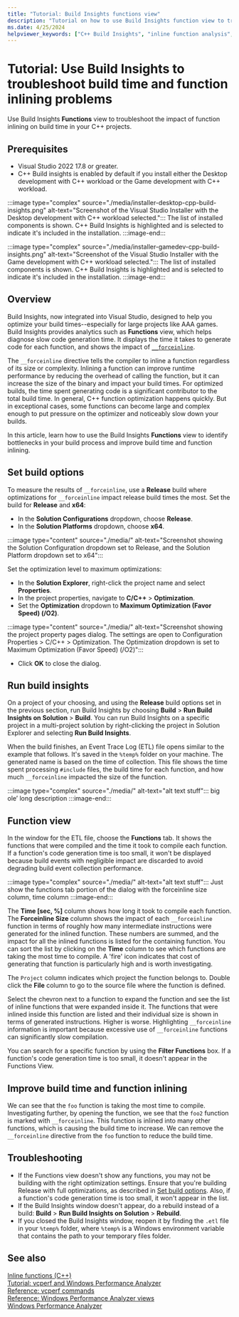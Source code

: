 ```yaml
---
title: "Tutorial: Build Insights functions view"
description: "Tutorial on how to use Build Insights function view to troubleshoot build time and forceinlines function inlining costs."
ms.date: 4/25/2024
helpviewer_keywords: ["C++ Build Insights", "inline function analysis", "build time analysis", "__forceinline analysis", "inlines analysis"]
---
```

# Tutorial: Use Build Insights to troubleshoot build time and function inlining problems

Use Build Insights **Functions** view to troubleshoot the impact of function inlining on build time in your C++ projects.

## Prerequisites

- Visual Studio 2022 17.8 or greater.
- C++ Build insights is enabled by default if you install either the Desktop development with C++ workload or the Game development with C++ workload.

:::image type="complex" source="./media/installer-desktop-cpp-build-insights.png" alt-text="Screenshot of the Visual Studio Installer with the Desktop development with C++ workload selected.":::
The list of installed components is shown. C++ Build Insights is highlighted and is selected to indicate it's included in the installation.
:::image-end:::

:::image type="complex" source="./media/installer-gamedev-cpp-build-insights.png" alt-text="Screenshot of the Visual Studio Installer with the Game development with C++ workload selected.":::
The list of installed components is shown. C++ Build Insights is highlighted and is selected to indicate it's included in the installation.
:::image-end:::

## Overview

Build Insights, now integrated into Visual Studio, designed to help you optimize your build times--especially for large projects like AAA games. Build Insights provides analytics such as **Functions** view, which helps diagnose slow code generation time. It displays the time it takes to generate code for each function, and shows the impact of [`__forceinline`](../../cpp/inline-functions-cpp.md#inline-__inline-and-__forceinline).

The `__forceinline` directive tells the compiler to inline a function regardless of its size or complexity. Inlining a function can improve runtime performance by reducing the overhead of calling the function, but it can increase the size of the binary and impact your build times. For optimized builds, the time spent generating code is a significant contributor to the total build time. In general, C++ function optimization happens quickly. But in exceptional cases, some functions can become large and complex enough to put pressure on the optimizer and noticeably slow down your builds.

In this article, learn how to use the Build Insights **Functions** view to identify bottlenecks in your build process and improve build time and function inlining.

## Set build options

To measure the results of `__forceinline`, use a **Release** build where optimizations for `__forceinline` impact release build times the most. Set the build for **Release** and **x64**:

- In the **Solution Configurations** dropdown, choose **Release**.
- In the **Solution Platforms** dropdown, choose **x64**.

:::image type="content" source="./media/" alt-text="Screenshot showing the Solution Configuration dropdown set to Release, and the Solution Platform dropdown set to x64":::

Set the optimization level to maximum optimizations:

- In the **Solution Explorer**, right-click the project name and select **Properties**.
- In the project properties, navigate to **C/C++** > **Optimization**.
- Set the **Optimization** dropdown to **Maximum Optimization (Favor Speed) (/O2)**.

:::image type="content" source="./media/" alt-text="Screenshot showing the project property pages dialog. The settings are open to Configuration Properties > C/C++ > Optimization. The Optimization dropdown is set to Maximum Optimization (Favor Speed) (/O2)":::

- Click **OK** to close the dialog.

## Run build insights

On a project of your choosing, and using the **Release** build options set in the previous section, run Build Insights by choosing **Build** > **Run Build Insights on Solution** > **Build**. You can run Build Insights on a specific project in a multi-project solution by right-clicking the project in Solution Explorer and selecting **Run Build Insights**.

When the build finishes, an Event Trace Log (ETL) file opens similar to the example that follows. It's saved in the `%temp%` folder on your machine. The generated name is based on the time of collection. This file shows the time spent processing `#include` files, the build time for each function, and how much `__forceinline` impacted the size of the function.

:::image type="complex" source="./media/" alt-text="alt text stuff":::
big ole’ long description
:::image-end:::

## Function view

In the window for the ETL file, choose the **Functions** tab. It shows the functions that were compiled and the time it took to compile each function. If a function's code generation time is too small, it won't be displayed because build events with negligible impact are discarded to avoid degrading build event collection performance.

:::image type="complex" source="./media/" alt-text="alt text stuff":::
Just show the functions tab portion of the dialog with the forceinline size column, time column
:::image-end:::

The **Time [sec, %]** column shows how long it took to compile each function. The **Forceinline Size** column shows the impact of each `__forceinline` function in terms of roughly how many intermediate instructions were generated for the inlined function. These numbers are summed, and the impact for all the inlined functions is listed for the containing function. You can sort the list by clicking on the **Time** column to see which functions are taking the most time to compile. A 'fire' icon indicates that cost of generating that function is particularly high and is worth investigating.

The `Project` column indicates which project the function belongs to. Double click the **File** column to go to the source file where the function is defined.

Select the chevron next to a function to expand the function and see the list of inline functions that were expanded inside it. The functions that were inlined inside this function are listed and their individual size is shown in terms of generated instructions. Higher is worse. Highlighting `__forceinline` information is important because excessive use of `__forceinline` functions can significantly slow compilation.

You can search for a specific function by using the **Filter Functions** box. If a function's code generation time is too small, it doesn't appear in the Functions View.

## Improve build time and function inlining

We can see that the `foo` function is taking the most time to compile. Investigating further, by opening the function, we see that the `foo2` function is marked with `__forceinline`. This function is inlined into many other functions, which is causing the build time to increase. We can remove the `__forceinline` directive from the `foo` function to reduce the build time.

## Troubleshooting

- If the Functions view doesn't show any functions, you may not be building with the right optimization settings. Ensure that you're building Release with full optimizations, as described in [Set build options](#set-build-options). Also, if a function's code generation time is too small, it won't appear in the list.
- If the Build Insights window doesn't appear, do a rebuild instead of a build: **Build** > **Run Build Insights on Solution** > **Rebuild**.
- If you closed the Build Insights window, reopen it by finding the `.etl` file in your `%temp%` folder, where `%temp%` is a Windows environment variable that contains the path to your temporary files folder.

## See also

[Inline functions (C++)](../../cpp/inline-functions-cpp.md)\
[Tutorial: vcperf and Windows Performance Analyzer](vcperf-and-wpa.md)\
[Reference: vcperf commands](../reference/vcperf-commands.md)\
[Reference: Windows Performance Analyzer views](../reference/wpa-views.md)\
[Windows Performance Analyzer](/windows-hardware/test/wpt/windows-performance-analyzer)
